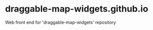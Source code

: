draggable-map-widgets.github.io
===============================

Web front end for 'draggable-map-widgets' repository
